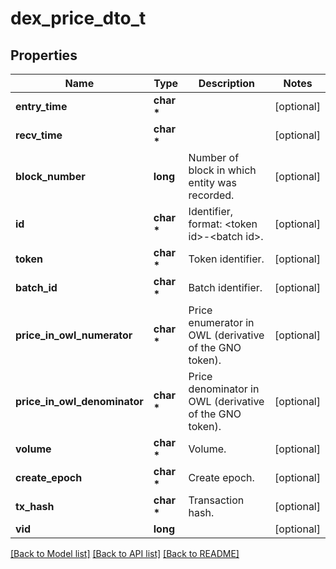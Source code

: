 # dex_price_dto_t

## Properties
Name | Type | Description | Notes
------------ | ------------- | ------------- | -------------
**entry_time** | **char \*** |  | [optional] 
**recv_time** | **char \*** |  | [optional] 
**block_number** | **long** | Number of block in which entity was recorded. | [optional] 
**id** | **char \*** | Identifier, format: &lt;token id&gt;-&lt;batch id&gt;. | [optional] 
**token** | **char \*** | Token identifier. | [optional] 
**batch_id** | **char \*** | Batch identifier. | [optional] 
**price_in_owl_numerator** | **char \*** | Price enumerator in OWL (derivative of the GNO token). | [optional] 
**price_in_owl_denominator** | **char \*** | Price denominator in OWL (derivative of the GNO token). | [optional] 
**volume** | **char \*** | Volume. | [optional] 
**create_epoch** | **char \*** | Create epoch. | [optional] 
**tx_hash** | **char \*** | Transaction hash. | [optional] 
**vid** | **long** |  | [optional] 

[[Back to Model list]](../README.md#documentation-for-models) [[Back to API list]](../README.md#documentation-for-api-endpoints) [[Back to README]](../README.md)


